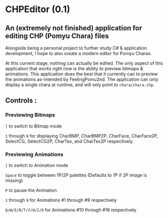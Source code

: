 # CHPEditor (0.1)
## An (extremely not finished) application for editing CHP (Pomyu Chara) files

Alongside being a personal project to further study C# & application development, I hope to also create a modern editor for Pomyu Charas.

At this current stage, nothing can actually be edited. The only aspect of this application that works right now is the ability to preview bitmaps & animations. This application does the best that it currently can to preview the animations as-intended by FeelingPomu2nd. The application can only display a single chara at runtime, and will only point to `chara/chara.chp`.

## Controls :

### Previewing Bitmaps

`[` to switch to Bitmap mode

`1` through `8` for displaying CharBMP, CharBMP2P, CharFace, CharFace2P, SelectCG, SelectCG2P, CharTex, and CharTex2P respectively.

### Previewing Animations

`]` to switch to Animation mode

`Space` to toggle between 1P/2P palettes (Defaults to 1P if 2P image is missing)

`P` to pause the Animation

`1` through `9` for Animations #1 through #9 respectively

`Q/W/E/R/T/Y/U/I/O` for Animations #10 through #18 respectively
